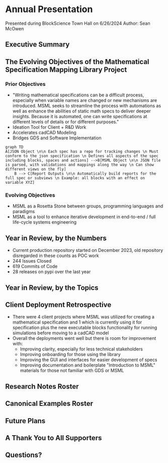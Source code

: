 # Annual Presentation

Presented during BlockScience Town Hall on 6/26/2024
Author: Sean McOwen

## Executive Summary

## The Evolving Objectives of the Mathematical Specification Mapping Library Project

### Prior Objectives

- "Writing mathematical specifications can be a difficult process, especially when variable names are changed or new mechanisms are introduced. MSML seeks to streamline the process with automations as well as enhance the abilities of static math specs to deliver deeper insights. Because it is automated, one can write specifications at different levels of details or for different purposes."
- Ideation Tool for Client + R&D Work
- Accelerates cadCAD Modeling
- Bridges GDS and Software Implementation

```mermaid
graph TD
A[JSON Object \n\n Each spec has a repo for tracking changes \n Must conform to the json specification \n Defines all aspects of the spec including blocks, spaces and actions] -->B[MSML Object \n\n JSON file is parsed, with validations and mappings along the way \n Can show different views on the fly]
    B --> C[Report Outputs \n\n Automatically build reports for the full spec or subviews \n Example: all blocks with an effect on variable XYZ]

```

### Evolving Objectives

- MSML as a Rosetta Stone between groups, programming languages and paradigms
- MSML as a tool to enhance iterative development in end-to-end / full life-cycle systems engineering

## Year in Review, by the Numbers

- Current production repository started on December 2023, old repository disregarded in these counts as POC work
- 244 Issues Closed
- 619 Commits of Code
- 28 releases on pypi over the last year

## Year in Review, by the Topics

## Client Deployment Retrospective

- There were 4 client projects where MSML was utilized for creating a mathematical specification and 1 which is currently using it for specification plus the new executable blocks functionality for running simulations before moving to a cadCAD model
- Overall the deployments went well but there is room for improvement with:
    - Improving clarity, especially for less technical stakeholders
    - Improving onboarding for those using the library
    - Improving the GUI and interfaces for easier development of specs
    - Improving documentation and boilerplate "Introduction to MSML" materials for those not familiar with GDS or MSML


## Research Notes Roster

## Canonical Examples Roster

## Future Plans

## A Thank You to All Supporters

## Questions?